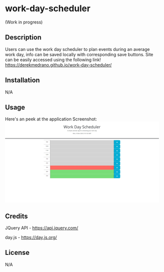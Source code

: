 # work-day-scheduler
(Work in progress)
## Description
Users can use the work day scheduler to plan events during an average work day,
info can be saved locally with corresponding save buttons. 
Site can be easily accessed using the following link! https://derekmedrano.github.io/work-day-scheduler/
## Installation
N/A
## Usage
Here's an peek at the application
Screenshot: 
![Screen capture of application](<assets/images/Web capture_18-12-2023_155616_localhost.jpeg>)


## Credits
JQuery API - 
https://api.jquery.com/

day.js - 
https://day.js.org/

## License
N/A
